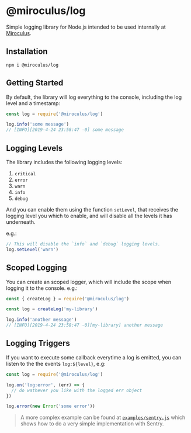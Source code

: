 # @miroculus/log

Simple logging library for Node.js intended to be used internally at
[Miroculus](https://miroculus.com/).

## Installation

```
npm i @miroculus/log
```

## Getting Started

By default, the library will log everything to the console, including the log
level and a timestamp:

```javascript
const log = require('@miroculus/log')

log.info('some message')
// [INFO][2019-4-24 23:58:47 -0] some message
```

## Logging Levels

The library includes the following logging levels:

1. `critical`
2. `error`
3. `warn`
4. `info`
5. `debug`

And you can enable them using the function `setLevel`, that receives the logging
level you which to enable, and will disable all the levels it has underneath.

e.g.:

```javascript
// This will disable the `info` and `debug` logging levels.
log.setLevel('warn')
```

## Scoped Logging

You can create an scoped logger, which will include the scope when logging it to
the console. e.g.:

```javascript
const { createLog } = require('@miroculus/log')

const log = createLog('my-library')

log.info('another message')
// [INFO][2019-4-24 23:58:47 -0][my-library] another message
```

## Logging Triggers

If you want to execute some callback everytime a log is emitted, you can listen
to the the events `log:${level}`, e.g:

```javascript
const log = require('@miroculus/log')

log.on('log:error', (err) => {
  // do wathever you like with the logged err object
})

log.error(new Error('some error'))
```

> A more complex example can be found at [`examples/sentry.js`](examples/sentry.js)
> which shows how to do a very simple implementation with Sentry.
